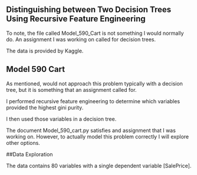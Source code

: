 ## Distinguishing between Two Decision Trees Using Recursive Feature Engineering


To note, the file called Model_590_Cart is not something I would normally do. An assignment I was working on called for decision trees.

The data is provided by Kaggle.

## Model 590 Cart

As mentioned, would not approach this problem typically with a decision tree, but it is something that an assignment called for.

I performed recursive feature engineering to determine which variables provided the highest gini purity.

I then used those variables in a decision tree.

The document Model_590_cart.py satisfies and assignment that I was working on. However, to actually model this problem correctly I will explore other options.

##Data Exploration

The data contains 80 variables with a single dependent variable [SalePrice].
